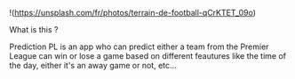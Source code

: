 
!(https://unsplash.com/fr/photos/terrain-de-football-qCrKTET_09o)


What is this ?

Prediction PL is an app who can predict either a team from the Premier League can win or lose a game based on different feautures like the time of the day, either it's an away game or not, etc...